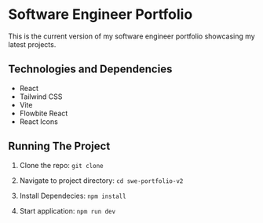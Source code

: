# Software Engineer Portfolio 

This is the current version of my software engineer portfolio showcasing my latest projects.

<!-- Live Site:  -->


## Technologies and Dependencies
- React
- Tailwind CSS
- Vite
- Flowbite React
- React Icons 

## Running The Project

1. Clone the repo: ```git clone```

2. Navigate to project directory: ```cd swe-portfolio-v2```

3. Install Dependecies: ```npm install```

4. Start application: ```npm run dev```